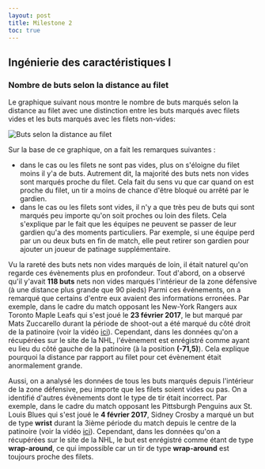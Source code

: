 ```yaml
---
layout: post
title: Milestone 2
toc: true
---
```


## Ingénierie des caractéristiques I

### Nombre de buts selon la distance au filet

Le graphique suivant nous montre le nombre de buts marqués selon la distance au filet avec une
distinction entre les buts marqués avec filets vides et les buts marqués avec les filets non-vides:

![Buts selon la distance au filet](/public/goals_by_distance_milestone2.png)

Sur la base de ce graphique, on a fait les remarques suivantes :
- dans le cas ou les filets ne sont pas vides, plus on s'éloigne du filet moins il y'a de buts.
Autrement dit, la majorité des buts nets non vides sont marqués proche du filet. Cela fait du sens vu que
car quand on est proche du filet, un tir a moins de chance d'être bloqué ou arrêté par le gardien.
- dans le cas ou les filets sont vides, il n'y a que très peu de buts qui sont marqués peu importe
qu'on soit proches ou loin des filets. Cela s'explique par le fait que les équipes ne peuvent se passer de leur gardien
qu'a des moments particuliers. Par exemple, si une équipe perd par un ou deux buts en fin de match,
elle peut retirer son gardien pour ajouter un joueur de patinage supplémentaire.

Vu la rareté des buts nets non vides marqués de loin, il était naturel qu'on regarde ces évènements plus en profondeur.
Tout d'abord, on a observé qu'il y'avait **118 buts** nets non vides marqués l'intérieur de la zone défensive (à une distance plus grande que 90 pieds)
Parmi ces événements, on a remarqué que certains d'entre eux avaient des informations erronées.
Par exemple, dans le cadre du match opposant les New-York Rangers aux Toronto Maple Leafs qui s'est joué le **23 février 2017**, le but
marqué par Mats Zuccarello durant la période de shoot-out a été marqué du côté droit de la patinoire (voir la vidéo [ici](https://www.youtube.com/watch?v=lM6JXVW0-YY)). Cependant,
dans les données qu'on a récupérées sur le site de la NHL, l'évènement est enrégistré comme ayant eu lieu du côté gauche de la patinoire (à la position **(-71,5)**). Cela explique
pourquoi la distance par rapport au filet pour cet évènement était anormalement grande.

Aussi, on a analysé les données de tous les buts marqués depuis l'intérieur de la zone défensive, peu importe que les filets soient
vides ou pas. On a identifié d'autres évènements dont le type de tir était incorrect.
Par exemple, dans le cadre du match opposant les Pittsburgh Penguins aux St. Louis Blues qui s'est joué le **4 février 2017**,
Sidney Crosby a marqué un but de type **wrist** durant la 3ième période du match depuis le centre de la patinoire (voir la vidéo [ici](https://www.youtube.com/watch?v=CHcbWHyRDbE)). Cependant,
dans les données qu'on a récupérées sur le site de la NHL, le but est enrégistré comme étant de type **wrap-around**, ce qui impossible car un tir de type **wrap-around** est toujours proche des filets.



